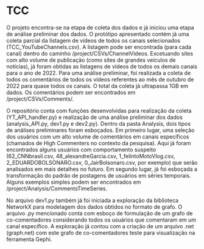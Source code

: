 # TCC

O projeto encontra-se na etapa de coleta dos dados e já iniciou uma etapa de análise preliminar dos dados. O protótipo apresentado contém já uma coleta parcial da listagem de vídeos de todos os canais selecionados (TCC_YouTubeChannels.csv). A listagem pode ser encontrada (para cada canal) dentro do caminho /project/CSVs/ChannelVideos. Excetuando sites com alto volume de publicação (como sites de grandes veículos de notícias), já foram obtidas as listagens de vídeos de todos os demais canais para o ano de 2022.
Para uma análise preliminar, foi realizada a coleta de todos os comentários de todos os vídeos referentes ao mês de outubro de 2022 para quase todos os canais. O total da coleta já ultrapassa 1GB em dados. Os comentários podem ser encontrados em /project/CSVs/Comments/<nome do canal>.

O repositório conta com funções desenvolvidas para realização da coleta (YT_API_handler.py) e realização de uma análise preliminar dos dados (analysis_API.py, dev1.py e dev2.py). Dentro da pasta Analysis, dois tipos de análises preliminares foram esboçados. Em primeiro lugar, uma seleção dos usuários com um alto volume de comentários em canais específicos (chamados de High Commenters no contexto da pesquisa). Aqui já foram encontrados alguns usuários com comportamento suspeito (62_CNNbrasil.csv, 48_alexandreGarcia.csv, 1_felintoMotoVlog.csv, 2_EDUARDOBOLSONARO.csv, 0_JairBolsonaro.csv, por exemplo) que serão analisados em mais detalhes no futuro. Em segundo lugar, já foi esboçada a transformação do padrão de postagens de usuários em séries temporais. Alguns exemplos simples podem ser encontrados em /project/Analysis/CommentsTimeSeries.
  
No arquivo dev1.py também já foi iniciada a exploração da biblioteca NetworkX para modelagem dos dados obtidos no formato de grafo. O arquivo .py mencionado conta com esboço de formulação de um grafo de co-comentadores considerando todos os usuários que comentaram em um canal específico. A exploração já contou com a criação de um arquivo .net (graph.net) com este grafo de co-comentadores teste para visualização na ferramenta Gephi.
